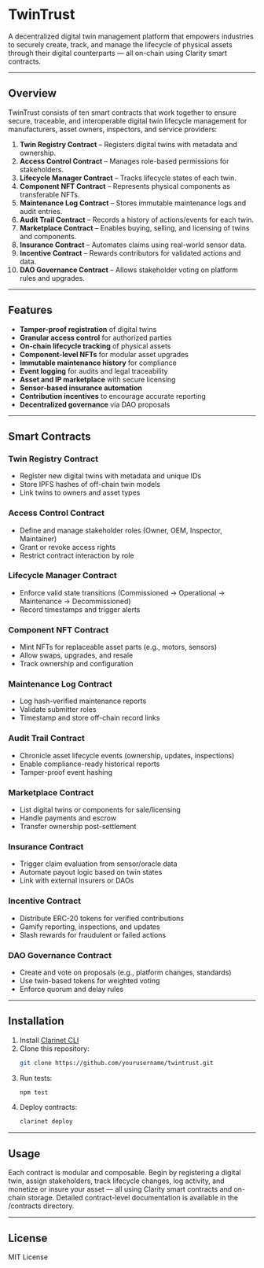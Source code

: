 # TwinTrust

A decentralized digital twin management platform that empowers industries to securely create, track, and manage the lifecycle of physical assets through their digital counterparts — all on-chain using Clarity smart contracts.

---

## Overview

TwinTrust consists of ten smart contracts that work together to ensure secure, traceable, and interoperable digital twin lifecycle management for manufacturers, asset owners, inspectors, and service providers:

1. **Twin Registry Contract** – Registers digital twins with metadata and ownership.
2. **Access Control Contract** – Manages role-based permissions for stakeholders.
3. **Lifecycle Manager Contract** – Tracks lifecycle states of each twin.
4. **Component NFT Contract** – Represents physical components as transferable NFTs.
5. **Maintenance Log Contract** – Stores immutable maintenance logs and audit entries.
6. **Audit Trail Contract** – Records a history of actions/events for each twin.
7. **Marketplace Contract** – Enables buying, selling, and licensing of twins and components.
8. **Insurance Contract** – Automates claims using real-world sensor data.
9. **Incentive Contract** – Rewards contributors for validated actions and data.
10. **DAO Governance Contract** – Allows stakeholder voting on platform rules and upgrades.

---

## Features

- **Tamper-proof registration** of digital twins  
- **Granular access control** for authorized parties  
- **On-chain lifecycle tracking** of physical assets  
- **Component-level NFTs** for modular asset upgrades  
- **Immutable maintenance history** for compliance  
- **Event logging** for audits and legal traceability  
- **Asset and IP marketplace** with secure licensing  
- **Sensor-based insurance automation**  
- **Contribution incentives** to encourage accurate reporting  
- **Decentralized governance** via DAO proposals  

---

## Smart Contracts

### Twin Registry Contract
- Register new digital twins with metadata and unique IDs
- Store IPFS hashes of off-chain twin models
- Link twins to owners and asset types

### Access Control Contract
- Define and manage stakeholder roles (Owner, OEM, Inspector, Maintainer)
- Grant or revoke access rights
- Restrict contract interaction by role

### Lifecycle Manager Contract
- Enforce valid state transitions (Commissioned → Operational → Maintenance → Decommissioned)
- Record timestamps and trigger alerts

### Component NFT Contract
- Mint NFTs for replaceable asset parts (e.g., motors, sensors)
- Allow swaps, upgrades, and resale
- Track ownership and configuration

### Maintenance Log Contract
- Log hash-verified maintenance reports
- Validate submitter roles
- Timestamp and store off-chain record links

### Audit Trail Contract
- Chronicle asset lifecycle events (ownership, updates, inspections)
- Enable compliance-ready historical reports
- Tamper-proof event hashing

### Marketplace Contract
- List digital twins or components for sale/licensing
- Handle payments and escrow
- Transfer ownership post-settlement

### Insurance Contract
- Trigger claim evaluation from sensor/oracle data
- Automate payout logic based on twin states
- Link with external insurers or DAOs

### Incentive Contract
- Distribute ERC-20 tokens for verified contributions
- Gamify reporting, inspections, and updates
- Slash rewards for fraudulent or failed actions

### DAO Governance Contract
- Create and vote on proposals (e.g., platform changes, standards)
- Use twin-based tokens for weighted voting
- Enforce quorum and delay rules

---

## Installation

1. Install [Clarinet CLI](https://docs.hiro.so/clarinet/getting-started)
2. Clone this repository:
   ```bash
   git clone https://github.com/yourusername/twintrust.git
   ```
3. Run tests:
    ```bash
    npm test
    ```
4. Deploy contracts:
    ```bash
    clarinet deploy
    ```

---

## Usage

Each contract is modular and composable. Begin by registering a digital twin, assign stakeholders, track lifecycle changes, log activity, and monetize or insure your asset — all using Clarity smart contracts and on-chain storage. Detailed contract-level documentation is available in the /contracts directory.

---

## License

MIT License